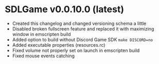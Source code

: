 # SDLGame v0.0.10.0 (latest)
- Created this changelog and changed versioning schema a little
- Disabled broken fullscreen feature and replaced it with maximizing window in emscripten build
- Added option to build without Discord Game SDK `make DISCORD=no`
- Added executable properties (resources.rc)
- Fixed volume not properly set on launch in emscripten build
- Fixed mouse events catching
